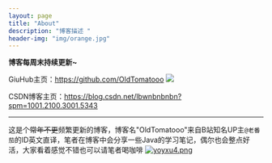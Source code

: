 ```yaml
---
layout: page
title: "About"
description: "博客描述 " 
header-img: "img/orange.jpg"
---
```

**博客每周末持续更新~**

GiuHub主页：https://github.com/OldTomatooo
<a href="github.com/oldtomatooo">
    <img border="0" src="https://s3.ax1x.com/2021/02/27/69CUBT.png" />
</a>
  
CSDN博客主页：https://blog.csdn.net/lbwnbnbnbn?spm=1001.2100.3001.5343

---

这是个~~常年不更~~频繁更新的博客，博客名"OldTomatooo"来自B站知名UP主`@老番茄`的ID英文直译，笔者在博客中会分享一些Java的学习笔记，偶尔也会整点好活，大家看着感觉不错也可以请笔者喝咖啡
[![yoyxu4.png](https://s3.ax1x.com/2021/02/21/yoyxu4.png)](https://imgchr.com/i/yoyxu4)
